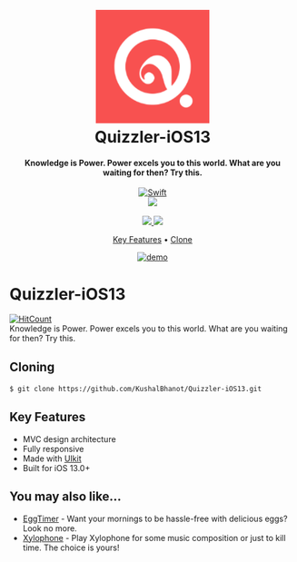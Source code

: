 <h1 align="center">
  <br>
  <a href="https://github.com/KushalBhanot/Quizzler-iOS13"><img src="https://github.com/KushalBhanot/Quizzler-iOS13/blob/master/Quizzler-iOS13/Assets.xcassets/AppIcon.appiconset/180.png" alt="Quizzler" width="200"></a>
  <br>
  Quizzler-iOS13
  <br>
</h1>

<h4 align="center">Knowledge is Power. Power excels you to this world. What are you waiting for then? Try this.</h4>

<p align="center">
  <a href="https://github.com/KushalBhanot">
    <img src="https://forthebadge.com/images/badges/made-with-swift.svg"
         alt="Swift">
  </a>
  <br>
  <a href="https://www.linkedin.com/in/kushal-bhanot-5495aa88/">
    <img src="https://img.shields.io/badge/Linkedin-Kushal%20Bhanot-blue?style=for-the-badge&logo=linkedin">
  </a>
</p>

<p align="center">
  <a href="https://github.com/KushalBhanot?tab=followers">
    <img src="https://img.shields.io/github/followers/KushalBhanot?label=Follow&style=social">
  </a>
  <a href="https://GitHub.com/KushalBhanot/Quizzler-iOS13">
      <img src="https://img.shields.io/github/stars/KushalBhanot/Quizzler-iOS13.svg?style=social&label=Star&maxAge=2592000">
  </a>
</p>

<p align="center">
  <a href="#key-features">Key Features</a> •
  <a href="#cloning">Clone</a>
</p>

<p align="center">
  <a href="https://github.com/KushalBhanot/Quizzler-iOS13/">
    <img src="https://github.com/KushalBhanot/Quizzler-iOS13/blob/master/Demo.gif"
         alt="demo">
  </a>
</p>

# Quizzler-iOS13
[![HitCount](http://hits.dwyl.com/KushalBhanot/Quizzler-iOS13.svg)](http://hits.dwyl.com/KushalBhanot/Quizzler-iOS13)<br>
Knowledge is Power. Power excels you to this world. What are you waiting for then? Try this.

## Cloning
```bash
$ git clone https://github.com/KushalBhanot/Quizzler-iOS13.git
```

## Key Features

* MVC design architecture
* Fully responsive
* Made with [UIkit](https://developer.apple.com/documentation/uikit)
* Built for iOS 13.0+

## You may also like...

- [EggTimer](https://github.com/KushalBhanot/EggTimer-iOS13) - Want your mornings to be hassle-free with delicious eggs? Look no more.
- [Xylophone](https://github.com/KushalBhanot/Xylophone-iOS13) - Play Xylophone for some music composition or just to kill time. The choice is yours!
